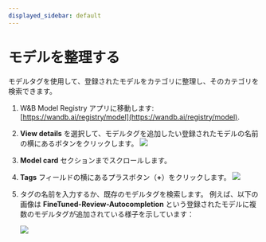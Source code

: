 ```yaml
---
displayed_sidebar: default
---
```



# モデルを整理する

モデルタグを使用して、登録されたモデルをカテゴリに整理し、そのカテゴリを検索できます。

1. W&B Model Registry アプリに移動します: [https://wandb.ai/registry/model](https://wandb.ai/registry/model).
2. **View details** を選択して、モデルタグを追加したい登録されたモデルの名前の横にあるボタンをクリックします。
    ![](/images/models/organize-models-model-reg-landing.png)
2. **Model card** セクションまでスクロールします。
3. **Tags** フィールドの横にあるプラスボタン（**+**）をクリックします。
    ![](/images/models/organize-models-seleticon.png)
4. タグの名前を入力するか、既存のモデルタグを検索します。
    例えば、以下の画像は **FineTuned-Review-Autocompletion** という登録されたモデルに複数のモデルタグが追加されている様子を示しています：

    ![](/images/models/model-tags-modelregview.png)